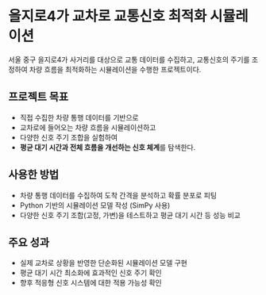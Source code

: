 # 을지로4가 교차로 교통신호 최적화 시뮬레이션

서울 중구 을지로4가 사거리를 대상으로 교통 데이터를 수집하고, 교통신호의 주기를 조정하여 차량 흐름을 최적화하는 시뮬레이션을 수행한 프로젝트이다.

## 프로젝트 목표

- 직접 수집한 차량 통행 데이터를 기반으로  
- 교차로에 들어오는 차량 흐름을 시뮬레이션하고  
- 다양한 신호 주기 조합을 실험하여  
- **평균 대기 시간과 전체 흐름을 개선하는 신호 체계**를 탐색한다.

## 사용한 방법

- 차량 통행 데이터를 수집하여 도착 간격을 분석하고 확률 분포로 피팅  
- Python 기반의 시뮬레이션 모델 작성 (SimPy 사용)  
- 다양한 신호 주기 조합(고정, 가변)을 테스트하고 평균 대기 시간 등 성능 비교  

## 주요 성과

- 실제 교차로 상황을 반영한 단순화된 시뮬레이션 모델 구현  
- 평균 대기 시간 최소화에 효과적인 신호 주기 확인  
- 향후 적응형 신호 시스템에 대한 적용 가능성 확인


